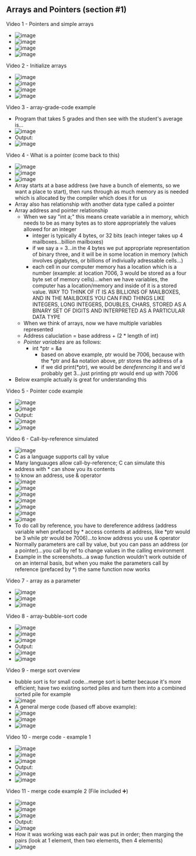 ## Arrays and Pointers (section #1)

Video 1 - Pointers and simple arrays
- ![image](https://github.com/user-attachments/assets/35534e46-637d-4f26-ae0b-bbe6f2d0e190)
- ![image](https://github.com/user-attachments/assets/7c896ea8-4e5a-4b5b-9568-baadcf477b58)
- ![image](https://github.com/user-attachments/assets/a621deb1-2b3f-48a0-9f2a-2d86c8d8b089)
- ![image](https://github.com/user-attachments/assets/e8a13ff2-9ec4-4ba3-b5c9-fe7ef4d860e1)

Video 2 - Initialize arrays
- ![image](https://github.com/user-attachments/assets/f1dbfdca-d31b-4aa7-abb1-ca8c8f9ab717)
- ![image](https://github.com/user-attachments/assets/f90554e8-0493-477b-96aa-d9c73b67f94e)
- ![image](https://github.com/user-attachments/assets/acee0141-4af0-4438-b62b-0e4edfd1a28e)
- ![image](https://github.com/user-attachments/assets/98d2aaed-efe7-4525-9176-7239eae69fb1)

Video 3 - array-grade-code example
- Program that takes 5 grades and then see with the student's average is...
- ![image](https://github.com/user-attachments/assets/0b326833-8c2e-4d63-9e99-9582fc792936)
- Output:
- ![image](https://github.com/user-attachments/assets/e2fab64b-2049-4bb3-947b-aca1ab91978c)

Video 4 - What is a pointer (come back to this)
- ![image](https://github.com/user-attachments/assets/03338a8e-564a-45a7-93fb-c3803e5e4810)
- ![image](https://github.com/user-attachments/assets/3ad38d25-e4cf-4831-954c-a488b9d7b81d)
- ![image](https://github.com/user-attachments/assets/80bfa33b-60ca-4d1c-a9b9-ee811bc84810)
- Array starts at a base address (we have a bunch of elements, so we want a place to start), then runs through as much memory as is needed which is allocated by the compiler which does it for us
- Array also has relationship with another data type called a pointer
- Array address and pointer relationship
  - When we say "int a;" this means create variable a in memory, which needs to be as many bytes as to store appropriately the values allowed for an integer
    - integer is typically 4 bytes, or 32 bits (each integer takes up 4 mailboxes...billion mailboxes)
    - if we say a = 3...in the 4 bytes we put appropriate representation of binary three, and it will be in some location in memory (which involves gigabytes, or billions of indiviually adressable cells...)
    - each cell in our computer memory has a location which is a number (example: at location 7006, 3 would be stored as a four byte set of memory cells)...when we have variables, the computer has a location/memory and inside of it is a stored value. WAY TO THINK OF IT IS AS BILLIONS OF MAILBOXES, AND IN THE MAILBOXES YOU CAN FIND THINGS LIKE INTEGERS, LONG INTEGERS, DOUBLES, CHARS, STORED AS A BINARY SET OF DIGITS AND INTERPRETED AS A PARTICULAR DATA TYPE
  - When we think of arrays, now we have multiple variables represented
  - Address caluclation = base address + (2 * length of int)
  - _Pointer variables_ are as follows:
    - int *ptr = &a
      - based on above example, ptr would be 7006, because with the *ptr and &a notation above, ptr stores the address of a
      - if we did print(*ptr), we would be _dereferencing_ it and we'd probably get 3...just printing ptr would end up with 7006
- Below example actually is great for understanding this

Video 5 - Pointer code example
- ![image](https://github.com/user-attachments/assets/0a864322-cbd7-412d-a879-d24087fb472a)
- ![image](https://github.com/user-attachments/assets/da9816dc-8ca5-4567-ad1b-e496ffb72664)
- Output:
- ![image](https://github.com/user-attachments/assets/0d6ee286-6d1c-465a-bf01-afd00944ab88)
- ![image](https://github.com/user-attachments/assets/aaa52cb7-3380-4c11-9121-3dfc79e555c5)

Video 6 - Call-by-reference simulated
- ![image](https://github.com/user-attachments/assets/a2075ad0-15e8-4de2-b98d-ec3014252c23)
- C as a language supports call by value
- Many languauges allow call-by-reference; C can simulate this
- address with * can show you its contents
- to know an address, use & operator
- ![image](https://github.com/user-attachments/assets/cda674af-852d-400f-a45a-6f72886cce46)
- ![image](https://github.com/user-attachments/assets/58e2909c-064a-4dd1-9389-f75e78509bc3)
- ![image](https://github.com/user-attachments/assets/dd85d617-3a69-4455-8bbf-caa72b64639f)
- ![image](https://github.com/user-attachments/assets/5b05c4b9-331b-4a25-af4a-f62bd619674d)
- ![image](https://github.com/user-attachments/assets/08c72601-48e9-446f-b502-85514696f50c)
- ![image](https://github.com/user-attachments/assets/4fe0dfff-3102-4dc0-a41f-7477cb0e4387)
- ![image](https://github.com/user-attachments/assets/ea63e886-056c-4d12-9a52-af35ef608250)
- To do call by reference, you have to dereference address (address variable when prefaced by * access contents at address, like *ptr would be 3 while ptr would be 7006)...to know address you use & operator
- Normally parameters are call by value, but you can pass an address (or a pointer)...you call by ref to change values in the calling environment
- Example in the screenshots...a swap function wouldn't work outside of on an internal basis, but when you make the parameters call by reference (prefaced by *) the same function now works

Video 7 - array as a parameter
- ![image](https://github.com/user-attachments/assets/6cf053f8-f851-4c9c-b1ec-6fd92cf887c3)
- ![image](https://github.com/user-attachments/assets/69c7f0aa-8269-4b67-a91c-4a34ccebca5e)
- ![image](https://github.com/user-attachments/assets/9cb11ddd-ca66-4062-8c66-dc77769aeac2)

Video 8 - array-bubble-sort code
- ![image](https://github.com/user-attachments/assets/ae31dfa8-b80f-46c3-b262-4c27a68a6cb5)
- ![image](https://github.com/user-attachments/assets/4a721c21-5568-428e-8c78-ed7327c636d3)
- ![image](https://github.com/user-attachments/assets/bfaf06af-8df5-4fe6-b8e2-6198b59f42e4)
- Output:
- ![image](https://github.com/user-attachments/assets/e60998d4-e3e5-4e25-a394-6995689777cc)
- ![image](https://github.com/user-attachments/assets/7bd885eb-1213-4ebb-81dd-a61f3aaa157a)

Video 9 - merge sort overview
- bubble sort is for small code...merge sort is better because it's more efficient; have two existing sorted piles and turn them into a combined sorted pile for example
- ![image](https://github.com/user-attachments/assets/b726b20e-dcf0-4d3c-8fe1-1a483520642c)
- A general merge code (based off above example):
- ![image](https://github.com/user-attachments/assets/b6e73a71-c586-4537-8651-6133ce2ffe0b)
- ![image](https://github.com/user-attachments/assets/9cb3a191-6639-4524-b396-4056cfc7901e)
- ![image](https://github.com/user-attachments/assets/a445941b-b48d-4b1c-9239-d3e214707cc5)

Video 10 - merge code - example 1
- ![image](https://github.com/user-attachments/assets/3d4575ee-858a-4196-a675-452f78a21689)
- ![image](https://github.com/user-attachments/assets/4feec343-a1d0-4272-8e46-fbb610099799)
- ![image](https://github.com/user-attachments/assets/761d66b9-e75c-4b99-a29a-4ef09377c1e8)
- Output:
- ![image](https://github.com/user-attachments/assets/c786f1f4-90c3-4f16-aed1-44437004ee9d)
- ![image](https://github.com/user-attachments/assets/75e2bea3-dd8b-4ad8-b853-b82abd3d0419)

Video 11 - merge code example 2 (File included ➕)
- ![image](https://github.com/user-attachments/assets/7155ec16-151e-4614-9000-60f51b7ee9a3)
- ![image](https://github.com/user-attachments/assets/1483f27c-82cc-4159-892c-b1c7d8b7fd97)
- ![image](https://github.com/user-attachments/assets/fc012e22-005e-46fa-89f3-c4dad29d0ca9)
- Output:
- ![image](https://github.com/user-attachments/assets/900a0437-ea3e-4099-a27d-f0ee7f5ce19e)
- How it was working was each pair was put in order; then marging the pairs (look at 1 element, then two elements, then 4 elements)
- ![image](https://github.com/user-attachments/assets/9dacb061-2495-484c-96b9-6fc075eff7e1)





















